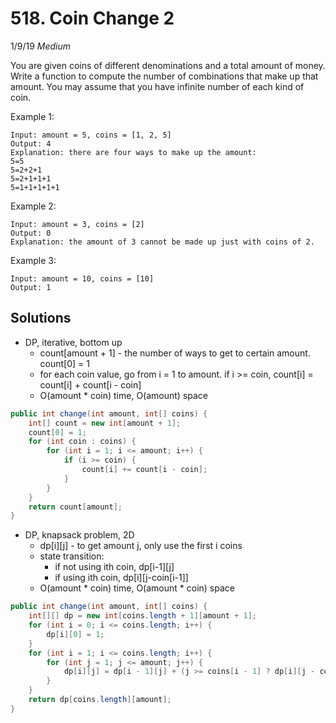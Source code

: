 # 518. Coin Change 2
1/9/19
*Medium*

You are given coins of different denominations and a total amount of money. Write a function to compute the number of combinations that make up that amount. You may assume that you have infinite number of each kind of coin.



Example 1:
```
Input: amount = 5, coins = [1, 2, 5]
Output: 4
Explanation: there are four ways to make up the amount:
5=5
5=2+2+1
5=2+1+1+1
5=1+1+1+1+1
```
Example 2:
```
Input: amount = 3, coins = [2]
Output: 0
Explanation: the amount of 3 cannot be made up just with coins of 2.
```
Example 3:
```
Input: amount = 10, coins = [10]
Output: 1
```

## Solutions
* DP, iterative, bottom up
  - count[amount + 1] - the number of ways to get to certain amount. count[0] = 1
  - for each coin value, go from i = 1 to amount. if i >= coin, count[i] = count[i] + count[i - coin]
  - O(amount * coin) time, O(amount) space
```Java
public int change(int amount, int[] coins) {
    int[] count = new int[amount + 1];
    count[0] = 1;
    for (int coin : coins) {
        for (int i = 1; i <= amount; i++) {
            if (i >= coin) {
                count[i] += count[i - coin];
            }
        }
    }
    return count[amount];
}
```

* DP, knapsack problem, 2D
  - dp[i][j] - to get amount j, only use the first i coins
  - state transition:
    - if not using ith coin, dp[i-1][j]
    - if using ith coin, dp[i][j-coin[i-1]]
  - O(amount * coin) time, O(amount * coin) space
```Java
public int change(int amount, int[] coins) {
    int[][] dp = new int[coins.length + 1][amount + 1];
    for (int i = 0; i <= coins.length; i++) {
        dp[i][0] = 1;
    }
    for (int i = 1; i <= coins.length; i++) {
        for (int j = 1; j <= amount; j++) {
            dp[i][j] = dp[i - 1][j] + (j >= coins[i - 1] ? dp[i][j - coins[i - 1]] : 0);
        }
    }
    return dp[coins.length][amount];
}
```
